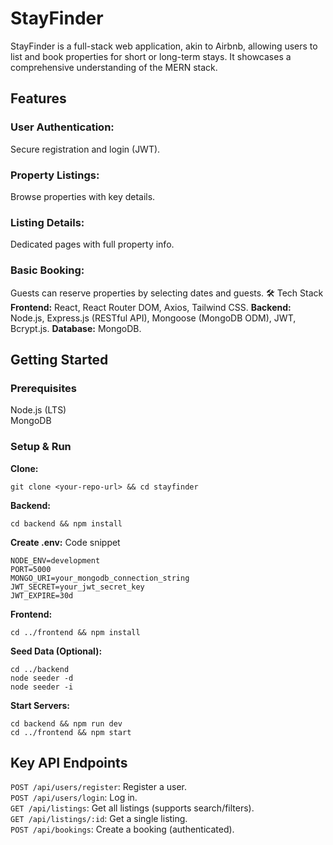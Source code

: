 # StayFinder
StayFinder is a full-stack web application, akin to Airbnb, allowing users to list and book properties for short or long-term stays. It showcases a comprehensive understanding of the MERN stack.

## Features
### User Authentication: 
Secure registration and login (JWT).
### Property Listings: 
Browse properties with key details.
### Listing Details: 
Dedicated pages with full property info.
### Basic Booking: 
Guests can reserve properties by selecting dates and guests.
🛠️ Tech Stack
**Frontend:** React, React Router DOM, Axios, Tailwind CSS.
**Backend:** Node.js, Express.js (RESTful API), Mongoose (MongoDB ODM), JWT, Bcrypt.js.
**Database:** MongoDB.
## Getting Started
### Prerequisites
Node.js (LTS)<br>
MongoDB<br>
### Setup & Run
**Clone:** 
```
git clone <your-repo-url> && cd stayfinder
```
**Backend:**
```
cd backend && npm install
```
**Create .env:**
Code snippet
```
NODE_ENV=development
PORT=5000
MONGO_URI=your_mongodb_connection_string
JWT_SECRET=your_jwt_secret_key
JWT_EXPIRE=30d
```
**Frontend:**
```
cd ../frontend && npm install
```
**Seed Data (Optional):**
```
cd ../backend
node seeder -d
node seeder -i
```
**Start Servers:**
```
cd backend && npm run dev
cd ../frontend && npm start
```

## Key API Endpoints
```POST /api/users/register```: Register a user.<br>
```POST /api/users/login```: Log in.<br>
```GET /api/listings```: Get all listings (supports search/filters).<br>
```GET /api/listings/:id```: Get a single listing.<br>
```POST /api/bookings```: Create a booking (authenticated).<br>
